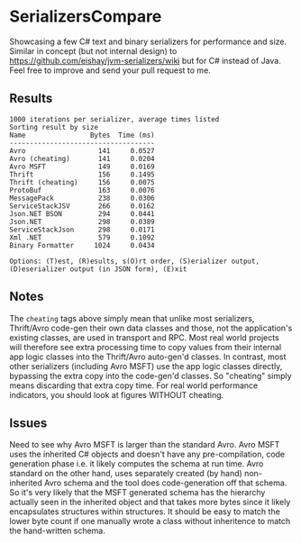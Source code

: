 SerializersCompare
==================
Showcasing a few C# text and binary serializers for performance and size. Similar in concept (but not internal design) to https://github.com/eishay/jvm-serializers/wiki but for C# instead of Java. Feel free to improve and send your pull request to me.

Results
-------
    1000 iterations per serializer, average times listed
    Sorting result by size
    Name                Bytes  Time (ms)
    ------------------------------------
    Avro                  141     0.0527
    Avro (cheating)       141     0.0204
    Avro MSFT             149     0.0169
    Thrift                156     0.1495
    Thrift (cheating)     156     0.0075
    ProtoBuf              163     0.0076
    MessagePack           238     0.0306
    ServiceStackJSV       266     0.0162
    Json.NET BSON         294     0.0441
    Json.NET              298     0.0389
    ServiceStackJson      298     0.0171
    Xml .NET              579     0.1092
    Binary Formatter     1024     0.0434

    Options: (T)est, (R)esults, s(O)rt order, (S)erializer output, (D)eserializer output (in JSON form), (E)xit

Notes
-----
The `cheating` tags above simply mean that unlike most serializers, Thrift/Avro code-gen their own data classes and those, not the application's existing classes, are used in transport and RPC. Most real world projects will therefore see extra processing time to copy values from their internal app logic classes into the Thrift/Avro auto-gen'd classes. In contrast, most other serializers (including Avro MSFT) use the app logic classes directly, bypassing the extra copy into the code-gen'd classes. So "cheating" simply means discarding that extra copy time. For real world performance indicators, you should look at figures WITHOUT cheating.

Issues
------
Need to see why Avro MSFT is larger than the standard Avro. Avro MSFT uses the inherited C# objects and doesn't have any pre-compilation, code generation phase i.e. it likely computes the schema at run time. Avro standard on the other hand, uses separately created (by hand) non-inherited Avro schema and the tool does code-generation off that schema. So it's very likely that the MSFT generated schema has the hierarchy actually seen in the inherited object and that takes more bytes since it likely encapsulates structures within structures. It should be easy to match the lower byte count if one manually wrote a class without inheritence to match the hand-written schema.